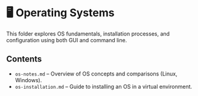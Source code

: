 # 🖥️ Operating Systems

This folder explores OS fundamentals, installation processes, and configuration using both GUI and command line.

## Contents

- `os-notes.md` – Overview of OS concepts and comparisons (Linux, Windows).
- `os-installation.md` – Guide to installing an OS in a virtual environment.
